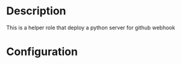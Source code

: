 # Description 

This is a helper role that deploy a python server for github webhook

# Configuration

```yaml

```
